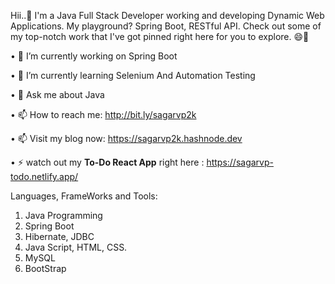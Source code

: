Hii..👋 I'm a Java Full Stack Developer working and developing Dynamic Web Applications. My playground? Spring Boot, RESTful API. Check out some of my top-notch work that I've got pinned right here for you to explore. 😄🚀

•	🔭 I’m currently working on Spring Boot

•	🌱 I’m currently learning Selenium And Automation Testing

•	💬 Ask me about Java

•	📫 How to reach me: http://bit.ly/sagarvp2k

•	📫 Visit my blog now: https://sagarvp2k.hashnode.dev

• ⚡ watch out my **To-Do React App** right here : https://sagarvp-todo.netlify.app/

Languages, FrameWorks and Tools:
1. Java Programming
2. Spring Boot
3. Hibernate, JDBC
4. Java Script, HTML, CSS.
5. MySQL
6. BootStrap
  
<!--
**vidhyaSagar23/vidhyaSagar23** is a ✨ _special_ ✨ repository because its `README.md` (this file) appears on your GitHub profile.

Here are some ideas to get you started:

- 🔭 I’m currently working on ...
- 🌱 I’m currently learning ...
- 👯 I’m looking to collaborate on ...
- 🤔 I’m looking for help with ...
- 💬 Ask me about ...
- 📫 How to reach me: ...
- 😄 Pronouns: ...
- ⚡ Fun fact: ...
-->
